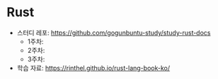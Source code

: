 # Rust

- 스터디 레포: https://github.com/gogunbuntu-study/study-rust-docs
    * 1주차: 
    * 2주차: 
    * 3주차: 
- 학습 자료: https://rinthel.github.io/rust-lang-book-ko/